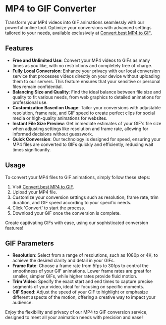 # MP4 to GIF Converter

Transform your MP4 videos into GIF animations seamlessly with our powerful online tool. Optimize your conversions with advanced settings tailored to your needs, available exclusively at [Convert.best MP4 to GIF](https://convert.best/video/mp4togif.html).

## Features

- **Free and Unlimited Use**: Convert your MP4 videos to GIFs as many times as you like, with no restrictions and completely free of charge.
- **Fully Local Conversion**: Enhance your privacy with our local conversion service that processes videos directly on your device without uploading them to our servers. This feature ensures that your sensitive or personal files remain confidential.
- **Balancing Size and Quality**: Find the ideal balance between file size and quality to fit various needs, from web graphics to detailed animations for professional use.
- **Customization Based on Usage**: Tailor your conversions with adjustable resolution, frame rate, and GIF speed to create perfect clips for social media or high-quality animations for websites.
- **Instant File Size Preview**: Get immediate estimates of your GIF's file size when adjusting settings like resolution and frame rate, allowing for informed decisions without guesswork.
- **Quick Conversion**: Our technology is designed for speed, ensuring your MP4 files are converted to GIFs quickly and efficiently, reducing wait times significantly.

## Usage

To convert your MP4 files to GIF animations, simply follow these steps:
1. Visit [Convert.best MP4 to GIF](https://convert.best/video/mp4togif.html).
2. Upload your MP4 file.
3. Customize your conversion settings such as resolution, frame rate, trim duration, and GIF speed according to your specific needs.
4. Click 'Convert' to start the process.
5. Download your GIF once the conversion is complete.

Create captivating GIFs with ease, using our sophisticated conversion features!

## GIF Parameters

- **Resolution**: Select from a range of resolutions, such as 1080p or 4K, to achieve the desired clarity and detail in your GIFs.
- **Frame Rate**: Choose a frame rate from 5fps to 30fps to control the smoothness of your GIF animations. Lower frame rates are great for smaller, simpler GIFs, while higher rates provide fluid motion.
- **Trim Video**: Specify the exact start and end times to capture precise segments of your video, ideal for focusing on specific moments.
- **GIF Speed**: Adjust the speed of your GIF to highlight or emphasize different aspects of the motion, offering a creative way to impact your audience.

Enjoy the flexibility and privacy of our MP4 to GIF conversion service, designed to meet all your animation needs with precision and ease!
